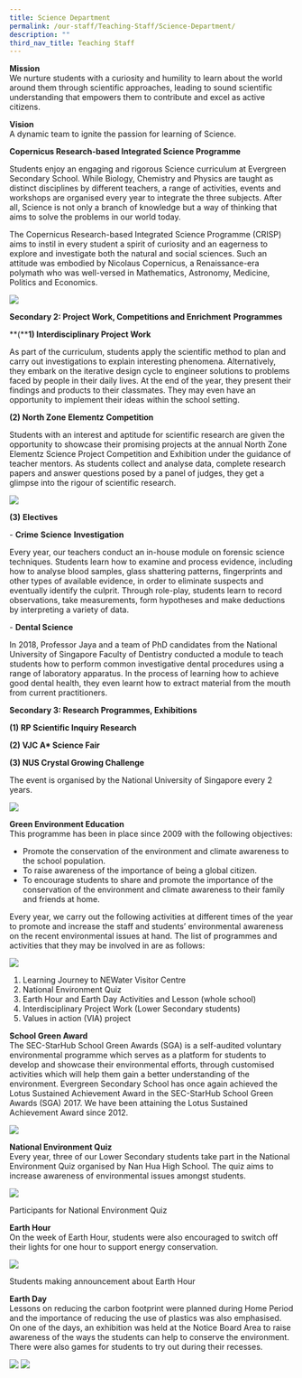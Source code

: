 ```yaml
---
title: Science Department
permalink: /our-staff/Teaching-Staff/Science-Department/
description: ""
third_nav_title: Teaching Staff
---
```

**Mission**  
We nurture students with a curiosity and humility to learn about the world around them through scientific approaches, leading to sound scientific understanding that empowers them to contribute and excel as active citizens.

**Vision**  
A dynamic team to ignite the passion for learning of Science.

**Copernicus Research-based Integrated Science Programme**

Students enjoy an engaging and rigorous Science curriculum at Evergreen Secondary School. While Biology, Chemistry and Physics are taught as distinct disciplines by different teachers, a range of activities, events and workshops are organised every year to integrate the three subjects. After all, Science is not only a branch of knowledge but a way of thinking that aims to solve the problems in our world today.

The Copernicus Research-based Integrated Science Programme (CRISP) aims to instil in every student a spirit of curiosity and an eagerness to explore and investigate both the natural and social sciences. Such an attitude was embodied by Nicolaus Copernicus, a Renaissance-era polymath who was well-versed in Mathematics, Astronomy, Medicine, Politics and Economics.

![](/images/Our%20Staff/Teaching%20Staff/Science%20Department/S1.png)

**Secondary 2: Project Work, Competitions and Enrichment** **Programmes**

**(****1) Interdisciplinary Project Work**

As part of the curriculum, students apply the scientific method to plan and carry out investigations to explain interesting phenomena. Alternatively, they embark on the iterative design cycle to engineer solutions to problems faced by people in their daily lives. At the end of the year, they present their findings and products to their classmates. They may even have an opportunity to implement their ideas within the school setting.

**(2) North Zone** **Elementz** **Competition**

Students with an interest and aptitude for scientific research are given the opportunity to showcase their promising projects at the annual North Zone Elementz Science Project Competition and Exhibition under the guidance of teacher mentors. As students collect and analyse data, complete research papers and answer questions posed by a panel of judges, they get a glimpse into the rigour of scientific research.

![](/images/Our%20Staff/Teaching%20Staff/Science%20Department/S2.png)

**(3)** **Electives**

\- **Crime** **Science** **Investigation**

Every year, our teachers conduct an in-house module on forensic science techniques. Students learn how to examine and process evidence, including how to analyse blood samples, glass shattering patterns, fingerprints and other types of available evidence, in order to eliminate suspects and eventually identify the culprit. Through role-play, students learn to record observations, take measurements, form hypotheses and make deductions by interpreting a variety of data.

\- **Dental Science**

In 2018, Professor Jaya and a team of PhD candidates from the National University of Singapore Faculty of Dentistry conducted a module to teach students how to perform common investigative dental procedures using a range of laboratory apparatus. In the process of learning how to achieve good dental health, they even learnt how to extract material from the mouth from current practitioners.

**Secondary 3: Research Programmes, Exhibitions**

**(1) RP Scientific Inquiry Research**

**(2) VJC A\* Science Fair**

**(3) NUS Crystal Growing Challenge**

The event is organised by the National University of Singapore every 2 years.

![](/images/Our%20Staff/Teaching%20Staff/Science%20Department/S3.png)

**Green Environment Education**  
This programme has been in place since 2009 with the following objectives:

*   Promote the conservation of the environment and climate awareness to the school population.
*   To raise awareness of the importance of being a global citizen.
*   To encourage students to share and promote the importance of the conservation of the environment and climate awareness to their family and friends at home.

Every year, we carry out the following activities at different times of the year to promote and increase the staff and students’ environmental awareness on the recent environmental issues at hand. The list of programmes and activities that they may be involved in are as follows:

![](/images/Our%20Staff/Teaching%20Staff/Science%20Department/S4.png)


1.  Learning Journey to NEWater Visitor Centre
2.  National Environment Quiz
3.  Earth Hour and Earth Day Activities and Lesson (whole school)
4.  Interdisciplinary Project Work (Lower Secondary students)
5.  Values in action (VIA) project

**School Green Award**  
The SEC-StarHub School Green Awards (SGA) is a self-audited voluntary environmental programme which serves as a platform for students to develop and showcase their environmental efforts, through customised activities which will help them gain a better understanding of the environment. Evergreen Secondary School has once again achieved the Lotus Sustained Achievement Award in the SEC-StarHub School Green Awards (SGA) 2017. We have been attaining the Lotus Sustained Achievement Award since 2012.

![](/images/Our%20Staff/Teaching%20Staff/Science%20Department/S5.jpg)


**National Environment Quiz**  
Every year, three of our Lower Secondary students take part in the National Environment Quiz organised by Nan Hua High School. The quiz aims to increase awareness of environmental issues amongst students.

![](/images/Our%20Staff/Teaching%20Staff/Science%20Department/S6.jpg)


Participants for National Environment Quiz

**Earth Hour**  
On the week of Earth Hour, students were also encouraged to switch off their lights for one hour to support energy conservation.

![](/images/Our%20Staff/Teaching%20Staff/Science%20Department/S7.jpg)


Students making announcement about Earth Hour

**Earth Day**  
Lessons on reducing the carbon footprint were planned during Home Period and the importance of reducing the use of plastics was also emphasised. On one of the days, an exhibition was held at the Notice Board Area to raise awareness of the ways the students can help to conserve the environment. There were also games for students to try out during their recesses.

![](/images/Our%20Staff/Teaching%20Staff/Science%20Department/S8.png)
![](/images/Our%20Staff/Teaching%20Staff/Science%20Department/S9.png)



